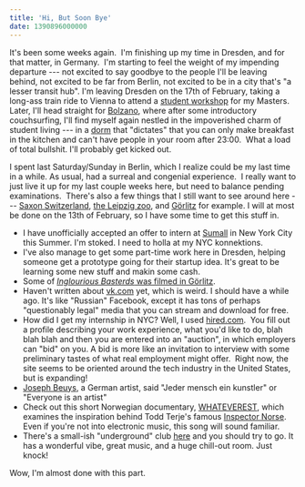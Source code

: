 ```yaml
---
title: 'Hi, But Soon Bye'
date: 1390896000000
---
```


It's been some weeks again.  I'm finishing up my time in Dresden, and
for that matter, in Germany.  I'm starting to feel the weight of my
impending departure --- not excited to say goodbye to the people I'll be
leaving behind, not excited to be far from Berlin, not excited to be in
a city that's "a lesser transit hub". I'm leaving Dresden on the 17th of
February, taking a long-ass train ride to Vienna to attend a [student
workshop](http://logic.at/emclworkshop14/) for my Masters. Later, I'll
head straight for
[Bolzano](https://www.google.de/maps/preview/place/Bolzano,+Italy/@46.4892366,11.3471577,14z/data=!3m1!4b1!4m2!3m1!1s0x47829c2b419e7049:0x652b694f348b432a),
where after some introductory couchsurfing, I'll find myself again
nestled in the impoverished charm of student living --- in a
[dorm](http://www.rainerum.it/home/) that "dictates" that you can only
make breakfast in the kitchen and can't have people in your room after
23:00.  What a load of total bullshit. I'll probably get kicked out. 

I spent last Saturday/Sunday in Berlin, which I realize could be my last
time in a while. As usual, had a surreal and congenial experience.  I
really want to just live it up for my last couple weeks here, but need
to balance pending examinations.  There's also a few things that I still
want to see around here --- [Saxon
Switzerland](https://www.google.de/maps/preview/place/Saxon+Switzerland/@50.9333327,14.2,15z/data=!3m1!4b1!4m2!3m1!1s0x4709a6852463563b:0xe7787b6d81b3e8f0), [the
Leipzig
zoo](https://www.google.de/maps/preview/place//@51.3509575,12.3680836,16z/data=!3m1!4b1!4m2!3m1!1s0x0:0x84f9c448d8df3ff4),
and [Görlitz](https://www.google.de/maps/preview/place/gorlitz+germany/@51.13999,14.9649354,11z/data=!3m1!4b1!4m2!3m1!1s0x4708dc31a78fee7f:0x5e9effc1a38b3b57) for
example. I will at most be done on the 13th of February, so I have some
time to get this stuff in.

-   I have unofficially accepted an offer to intern at
    [Sumall](https://sumall.com/) in New York City this Summer. I'm
    stoked. I need to holla at my NYC konnektions.
-   I've also manage to get some part-time work here in Dresden, helping
    someone get a prototype going for their startup idea. It's great to
    be learning some new stuff and makin some cash.
-   Some of [*Inglourious Basterds* was filmed in
    Görlitz](http://en.wikipedia.org/wiki/G%C3%B6rlitz#G.C3.B6rlitz_in_popular_culture).
-   Haven't written about [vk.com](http://vk.com/) yet, which is weird.
    I should have a while ago. It's like "Russian" Facebook, except it
    has tons of perhaps "questionably legal" media that you can stream
    and download for free.
-   How did I get my internship in NYC? Well, I used
    [hired.com](https://hired.com/).  You fill out a profile describing
    your work experience, what you'd like to do, blah blah blah and then
    you are entered into an "auction", in which employers can "bid" on
    you. A bid is more like an invitation to interview with some
    preliminary tastes of what real employment might offer.  Right now,
    the site seems to be oriented around the tech industry in the United
    States, but is expanding!
-   [Joseph Beuys](http://en.wikipedia.org/wiki/Joseph_Beuys), a German
    artist, said \"Jeder mensch ein kunstler\" or "Everyone is an
    artist"
-   Check out this short Norwegian documentary,
    [WHATEVEREST](http://vimeo.com/58444378), which examines the
    inspiration behind Todd Terje's famous [Inspector
    Norse](http://www.youtube.com/watch?v=ebjXsc0UjdQ). Even if you're
    not into electronic music, this song will sound familiar.
-   There's a small-ish "underground" club
    [here](https://www.google.com/maps/preview/place//@52.5007022,13.4728237,673m/data=!3m1!1e3!4m2!3m1!1s0x47a84efa91629327:0x39cba96b39c972ee?hl=en)
    and you should try to go. It has a wonderful vibe, great music, and
    a huge chill-out room. Just knock!

Wow, I'm almost done with this part.

